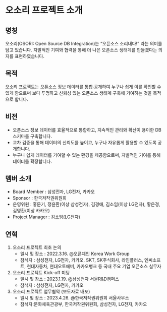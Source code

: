 # 오소리 프로젝트 소개

## 명칭
오소리(OSORI: Open Source DB Integration)는 “오픈소스 소리내다!” 라는 의미를 담고 있습니다. 자발적인 기여와 협력을 통해 더 나은 오픈소스 생태계를 만들겠다는 의지를 표현하였습니다.

## 목적
오소리 프로젝트는 오픈소스 정보 데이터를 통합∙공개하여 누구나 쉽게 이를 확인할 수 있게 함으로써 보다 투명하고 신뢰성 있는 오픈소스 생태계 구축에 기여하는 것을 목적으로 합니다.

## 비전
- 오픈소스 정보 데이터를 효율적으로 통합하고, 지속적인 관리와 확산이 용이한 DB 스키마를 구축합니다.
- 교차 검증을 통해 데이터의 신뢰도를 높이고, 누구나 자유롭게 활용할 수 있도록 공개합니다.
- 누구나 쉽게 데이터를 기여할 수 있는 환경을 제공함으로써, 자발적인 기여를 통해 데이터를 확장합니다.

## 멤버 소개
- Board Member : 삼성전자, LG전자, 카카오
- Sponsor : 한국저작권위원회
- 운영위원 : 홍문기, 정윤환(이상 삼성전자), 김경애, 김소임(이상 LG전자), 황은경, 김영환(이상 카카오)
- Project Manager : 김소임(LG전자)

## 연혁
1. 오소리 프로젝트 최초 논의
   - 일시 및 장소 : 2022.3.16. @오픈체인 Korea Work Group
   - 참석자 : 삼성전자, LG전자, 카카오, SKT, SK주식회사, 라인플러스, 엔씨소프트, 현대자동차, 현대오토에버, 카카오뱅크 등 국내 주요 기업 오픈소스 실무자
2. 오소리 프로젝트 Kick-off 미팅
   - 일시 및 장소 : 2023.1.19. @삼성전자 서울R&D캠퍼스
   - 참석자 : 삼성전자, LG전자, 카카오
3. 오소리 프로젝트 업무협약 (보도자료 배포)
   - 일시 및 장소 : 2023.4.26. @한국저작권위원회 서울사무소
   - 참석자:문화체육관광부, 한국저작권위원회, 삼성전자, LG전자, 카카오
